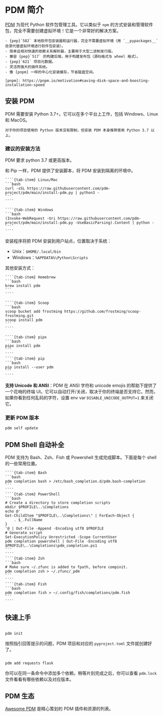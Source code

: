 # PDM 简介

[PDM](https://github.com/pdm-project/pdm) 为现代 Python 软件包管理工具。它以类似于 `npm` 的方式安装和管理软件包，完全不需要创建虚拟环境！它是一个非常好的解决方案。

```{admonition} 特性
- {pep}`582` 本地软件包安装器和运行器，完全不需要虚拟环境（用 `__pypackages__` 目录代替虚拟环境进行软件包安装）。
- 简单且相对快速的依赖关系解析器，主要用于大型二进制发行版。
- 兼容 {pep}`517` 的构建后端，用于构建发布包（源码格式与 wheel 格式）。
- {pep}`621` 项目元数据。
- 灵活而强大的插件系统。
- 像 [pnpm] 一样的中心化安装缓存，节省磁盘空间。

[pnpm]: https://pnpm.io/motivation#saving-disk-space-and-boosting-installation-speed
```

## 安装 PDM

PDM 需要安装 Python 3.7+。它可以在多个平台上工作，包括 Windows、Linux 和 MacOS。

```{note}
对于你的项目使用的 Python 版本没有限制，但安装 PDM 本身推荐使用 Python 3.7 以上。
```

### 建议的安装方法

PDM 要求 python 3.7 或更高版本。

和 Pip 一样，PDM 提供了安装脚本，将 PDM 安装到隔离的环境中。

`````{tab-set}
````{tab-item} Linux/Mac
```bash
curl -sSL https://raw.githubusercontent.com/pdm-project/pdm/main/install-pdm.py | python3 -
```
````

````{tab-item} Windows
```bash
(Invoke-WebRequest -Uri https://raw.githubusercontent.com/pdm-project/pdm/main/install-pdm.py -UseBasicParsing).Content | python -
```
````
`````

安装程序将把 PDM 安装到用户站点，位置取决于系统：

- Unix：`$HOME/.local/bin`
- Windows：`%APPDATA%\Python\Scripts`

其他安装方式：

`````{tab-set}
````{tab-item} Homebrew
```bash
brew install pdm
```
````

````{tab-item} Scoop
```bash
scoop bucket add frostming https://github.com/frostming/scoop-frostming.git
scoop install pdm
```
````

````{tab-item} pipx
```bash
pipx install pdm
```
````
````{tab-item} pip
```bash
pip install --user pdm
```
````
`````

**支持 Unicode 和 ANSI**：PDM 在 ANSI 字符和 unicode emojis 的帮助下提供了一个花哨的终端 UI。它可以自动打开/关闭，取决于你的终端是否支持它。然而，如果你看到任何乱码的字符，设置 env var `DISABLE_UNICODE_OUTPUT=1` 来关闭它。

### 更新 PDM 版本

```bash
pdm self update
```

## PDM Shell 自动补全

PDM 支持为 Bash、Zsh、Fish 或 Powershell 生成完成脚本。下面是每个 shell 的一些常用位置。

`````{tab-set}
````{tab-item} Bash
```bash
pdm completion bash > /etc/bash_completion.d/pdm.bash-completion
```
````
````{tab-item} PowerShell
```bash
# Create a directory to store completion scripts
mkdir $PROFILE\..\Completions
echo @'
Get-ChildItem "$PROFILE\..\Completions\" | ForEach-Object {
    . $_.FullName
}
'@ | Out-File -Append -Encoding utf8 $PROFILE
# Generate script
Set-ExecutionPolicy Unrestricted -Scope CurrentUser
pdm completion powershell | Out-File -Encoding utf8 $PROFILE\..\Completions\pdm_completion.ps1
```
````
````{tab-item} Zsh
```bash
# Make sure ~/.zfunc is added to fpath, before compinit.
pdm completion zsh > ~/.zfunc/_pdm
```
````
````{tab-item} Fish
```bash
pdm completion fish > ~/.config/fish/completions/pdm.fish
```
````
`````

## 快速上手

```{rubric} 初始化新的 PDM 项目
```

```bash
pdm init
```

按照指引回答提示的问题，PDM 项目和对应的 `pyproject.toml` 文件就创建好了。

```{rubric} 添加依赖
```

```bash
pdm add requests flask
```

你可以在同一条命令中添加多个依赖。稍等片刻完成之后，你可以查看 `pdm.lock` 文件看看有哪些依赖以及对应版本。

## PDM 生态

[Awesome PDM](https://github.com/pdm-project/awesome-pdm) 是精心策划的 PDM 插件和资源的列表。
